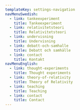 ```yaml
---
templateKey: settings-navigation
navMenuSwedish:
  - link: tankeexperiment
    title: Tankeexperiment
  - link: relativitetsteori
    title: Relativitetsteori
  - link: undervisning
    title: Undervisning
  - link: debatt-och-samhalle
    title: Debatt och samhälle
  - link: contact
    title: Kontakt
navMenuEnglish:
  - link: thought-experiments
    title: Thought experiments
  - link: theory-of-relativity
    title: Theory of Relativity
  - link: teaching
    title: Teaching
  - link: contact
    title: Contact
---
```

